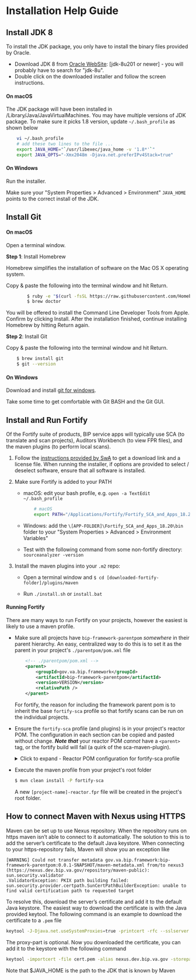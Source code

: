 # Installation Help Guide

## Install JDK 8

To install the JDK package, you only have to install the binary files provided by Oracle.

* Download JDK 8 from [Oracle WebSite](https://www.oracle.com/technetwork/java/javase/downloads/index.html): [jdk-8u201 or newer] - you will probably have to search for "jdk-8u".
* Double click on the downloaded installer and follow the screen instructions.

#### On macOS

The JDK package will have been installed in /Library/Java/JavaVirtualMachines. You may have multiple versions of JDK package. To make sure it picks 1.8 version, update `~/.bash_profile` as shown below
```bash
	vi ~/.bash_profile
	# add these two lines to the file ...
	export JAVA_HOME="`/usr/libexec/java_home -v '1.8*'`"
	export JAVA_OPTS="-Xmx2048m -Djava.net.preferIPv4Stack=true"
```

#### On Windows

Run the installer.

Make sure your "System Properties > Advanced > Environment" `JAVA_HOME` points to the correct install of the JDK.

## Install Git

#### On macOS

Open a terminal window.

**Step 1**: Install Homebrew

Homebrew simplifies the installation of software on the Mac OS X operating system.

Copy & paste the following into the terminal window and hit Return.
```bash
		$ ruby -e "$(curl -fsSL https://raw.githubusercontent.com/Homebrew/install/master/install)"
		$ brew doctor
```

You will be offered to install the Command Line Developer Tools from Apple. Confirm by clicking Install. After the installation finished, continue installing Homebrew by hitting Return again.

**Step 2**:  Install Git

Copy & paste the following into the terminal window and hit Return.
```bash
	$ brew install git
	$ git --version
```

#### On Windows

Download and install [git for windows](https://gitforwindows.org/).

Take some time to get comfortable with Git BASH and the Git GUI.

## Install and Run Fortify

Of the Fortify suite of products, BIP service apps will typically use SCA (to translate and scan projects), Auditors Workbench (to view FPR files), and the maven plugins (to perform local scans).

1. Follow the [instructions provided by SwA](https://wiki.mobilehealth.va.gov/display/OISSWA/How+to+download+the+VA-Licensed+Fortify+software) to get a download link and a license file. When running the installer, if options are provided to select / deselect software, ensure that all software is installed.

2. Make sure Fortify is added to your PATH

	* macOS: edit your bash profile, e.g. `open -a TextEdit ~/.bash_profile`
		```bash
			# macOS
			export PATH="/Applications/Fortify/Fortify_SCA_and_Apps_18.20/bin:$PATH"
		```

	* Windows: add the `\[APP-FOLDER]\Fortify_SCA_and_Apps_18.20\bin` folder to your "System Properties > Advanced > Environment Variables"

	* Test with the following command from some non-fortify directory: `sourceanalyzer -version`

3. Install the maven plugins into your `.m2` repo:

	* Open a terminal window and `$ cd [downloaded-fortify-folder]/plugins/maven`

	* Run `./install.sh` or `install.bat`

#### Running Fortify

There are many ways to run Fortify on your projects, however the easiest is likely to use a maven profile.

* Make sure all projects have `bip-framework-parentpom` _somewhere_ in their parent hierarchy. An easy, centralized way to do this is to set it as the parent in your project's `./parentpom/pom.xml` file
	```xml
		<!-- ./parentpom/pom.xml -->
		<parent>
			<groupId>gov.va.bip.framework</groupId>
			<artifactId>bip-framework-parentpom</artifactId>
			<version>VERSION</version>
			<relativePath />
		</parent>
	```

	For fortify, the reason for including the framework parent pom is to inherit the base `fortify-sca` profile so that fortify scans can be run on the individual projects.

* Ensure the `fortify-sca` profile (and plugins) is in your project's reactor POM. The configuration in each section can be copied and pasted without change. _**Note that**_ your reactor POM _cannot_ have a `<parent>` tag, or the fortify build will fail (a quirk of the sca-maven-plugin).

	<details><summary>Click to expand - Reactor POM configuration for fortify-sca profile</summary>
	```xml
	<properties>
		<site-maven-plugin.version>0.12</site-maven-plugin.version>
		<sca-maven-plugin.version>18.20</sca-maven-plugin.version>
		<!-- intentionally using old ant-contrib because newer version doesn't work with maven-antrun-plugin -->
		<ant-contrib.version>20020829</ant-contrib.version>
	</properties>

	<!-- TEMPORARY PLUGINS SKIP TO BE REMOVED ONCE NEXUS REPO IS AVAILABLE -->
	<build>
		<pluginManagement>
			<plugins>
				<plugin>
					<groupId>com.fortify.sca.plugins.maven</groupId>
					<artifactId>sca-maven-plugin</artifactId>
					<version>${sca-maven-plugin.version}</version>
				</plugin>
				<plugin>
					<groupId>ant-contrib</groupId>
					<artifactId>ant-contrib</artifactId>
					<version>${ant-contrib.version}</version>
				</plugin>
			</plugins>
		</pluginManagement>
		</plugins>
	</build>

	<profiles>
		<!--
			!!! Fortify profile specifically for this project (not inheritable). !!!
		-->
		<profile>
			<id>fortify-sca</id>
			<activation>
				<activeByDefault>false</activeByDefault>
			</activation>
			<properties>
				<!-- Don't run tests from SCA - profile should be run as: "mvn install -P fortify-sca" -->
				<skipTests>true</skipTests>
				<skipITs>true</skipITs>
				<skipPerfTests>true</skipPerfTests>
			</properties>
			<build>
				<plugins>
					<!--
					This plugin runs the aggregate scan on the reactor project only.
					The parent POM contains the sca-maven-plugin needs for modules.
					-->
					<plugin>
						<groupId>com.fortify.sca.plugins.maven</groupId>
						<artifactId>sca-maven-plugin</artifactId>
						<version>${sca-maven-plugin.version}</version>
						<executions>
							<execution>
								<id>fortify-clean-translate-scan</id>
								<goals>
									<!-- clean: binds to prepare-package phase -->
									<goal>clean</goal>
									<!-- translate: binds to package phase -->
									<goal>translate</goal>
									<!-- scan: binds to integration-test phase -->
									<goal>scan</goal>
								</goals>
								<configuration>
									<!-- run scans against all reactor projects -->
									<aggregate>true</aggregate>
									<!-- exclude inttest and perftest, as they don't go to prod -->
									<excludes>**/bip-*-inttest/*,**/bip-*-perftest/*</excludes>
								</configuration>
							</execution>
						</executions>
					</plugin>
					<plugin>
						<groupId>org.apache.maven.plugins</groupId>
						<artifactId>maven-antrun-plugin</artifactId>
						<dependencies>
							<!-- provides ANT branch tags (if/then/else) -->
							<dependency>
								<groupId>ant-contrib</groupId>
								<artifactId>ant-contrib</artifactId>
								<version>${ant-contrib.version}</version>
							</dependency>
						</dependencies>
						<executions>
							<execution>
								<id>fortify-copy-or-merge</id>
								<!-- MUST run AFTER fortify-clean-translate-scan execution -->
								<phase>verify</phase>
								<goals>
									<goal>run</goal>
								</goals>
								<configuration>
									<tasks>
										<!-- add the ant tasks from ant-contrib -->
										<taskdef resource="net/sf/antcontrib/antcontrib.properties">
											<classpath refid="maven.dependency.classpath"/>
										</taskdef>
										<echo>+++ Executing ANT target for Fortify copy/merge</echo>
										<echo>+++ Checking file availability of ${project.basedir}/${project.artifactId}.fpr</echo>
										<if>
											<available file="${project.basedir}/${project.artifactId}.fpr" />
											<then>
												<echo>+++ Found file ${project.basedir}/${project.artifactId}.fpr</echo>
												<echo>+++ Executing Fortify merge operation with: FPRUtility -merge -project
													${project.build.directory}/fortify/${project.build.finalName}.fpr -source
													${project.basedir}/${project.artifactId}.fpr -f ${project.basedir}/${project.artifactId}.fpr</echo>
												<exec executable="FPRUtility">
													<arg
														line="-merge -project ${project.build.directory}/fortify/${project.build.finalName}.fpr -source ${project.basedir}/${project.artifactId}.fpr -f ${project.basedir}/${project.artifactId}.fpr" />
												</exec>
											</then>
											<else>
												<echo>+++ Not-found file ${project.basedir}/${project.artifactId}.fpr</echo>
												<echo>+++ Executing file copy with: copy ${project.build.directory}/fortify/${project.build.finalName}.fpr
													${project.basedir}/${project.artifactId}.fpr</echo>
												<copy file="${project.build.directory}/fortify/${project.build.finalName}.fpr"
													tofile="${project.basedir}/${project.artifactId}.fpr" />
											</else>
										</if>
									</tasks>
								</configuration>
							</execution>
						</executions>
					</plugin>
				</plugins>
			</build>
		</profile>
	</profiles>
	```

	</details>

* Execute the maven profile from your project's root folder
 	```bash
	$ mvn clean install -P fortify-sca
	```

	A new `[project-name]-reactor.fpr` file will be created in the project's root folder.

## How to connect Maven with Nexus using HTTPS

Maven can be set up to use Nexus repository. When the repository runs on https maven isn’t able to connect to it automatically. The solution to this is to add the server’s certificate to the default Java keystore. When connecting to your https-repository fails, Maven will show you an exception like
```text
[WARNING] Could not transfer metadata gov.va.bip.framework:bip-framework-parentpom:0.0.1-SNAPSHOT/maven-metadata.xml from/to nexus3 (https://nexus.dev.bip.va.gov/repository/maven-public): sun.security.validator
.ValidatorException: PKIX path building failed: sun.security.provider.certpath.SunCertPathBuilderException: unable to find valid certification path to requested target
```

To resolve this, download the server’s certificate and add it to the default Java keystore. The easiest way to download the certificate is with the Java provided keytool. The following command is an example to download the certificate to a `.pem` file

```bash
keytool -J-Djava.net.useSystemProxies=true -printcert -rfc --sslserver \nexus.dev.bip.va.gov\:443 > cert.pem
```

The proxy-part is optional. Now you downloaded the certificate, you can add it to the keystore with the following command

```bash
keytool -importcert -file cert.pem -alias nexus.dev.bip.va.gov -storepass changeit -keystore $JAVA_HOME/jre/lib/security/cacerts`
```

Note that $JAVA_HOME is the path to the JDK that is known by Maven
